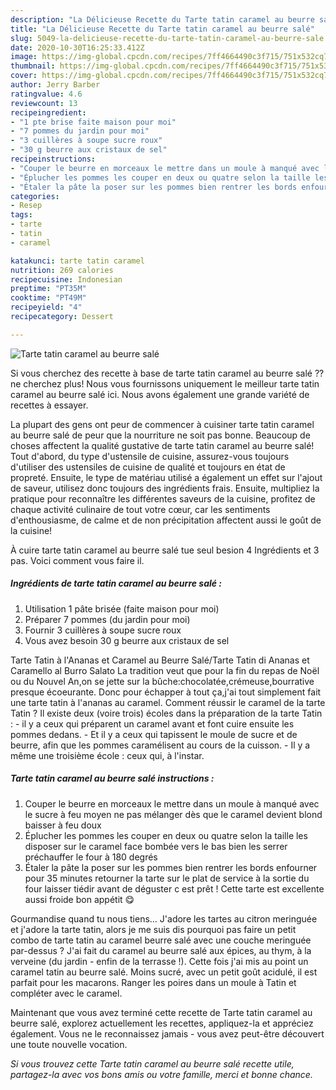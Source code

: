 ```yaml
---
description: "La Délicieuse Recette du Tarte tatin caramel au beurre salé"
title: "La Délicieuse Recette du Tarte tatin caramel au beurre salé"
slug: 5049-la-delicieuse-recette-du-tarte-tatin-caramel-au-beurre-sale
date: 2020-10-30T16:25:33.412Z
image: https://img-global.cpcdn.com/recipes/7ff4664490c3f715/751x532cq70/tarte-tatin-caramel-au-beurre-sale-photo-principale-de-la-recette.jpg
thumbnail: https://img-global.cpcdn.com/recipes/7ff4664490c3f715/751x532cq70/tarte-tatin-caramel-au-beurre-sale-photo-principale-de-la-recette.jpg
cover: https://img-global.cpcdn.com/recipes/7ff4664490c3f715/751x532cq70/tarte-tatin-caramel-au-beurre-sale-photo-principale-de-la-recette.jpg
author: Jerry Barber
ratingvalue: 4.6
reviewcount: 13
recipeingredient:
- "1 pte brise faite maison pour moi"
- "7 pommes du jardin pour moi"
- "3 cuillères à soupe sucre roux"
- "30 g beurre aux cristaux de sel"
recipeinstructions:
- "Couper le beurre en morceaux le mettre dans un moule à manqué avec le sucre à feu moyen ne pas mélanger dès que le caramel devient blond baisser à feu doux"
- "Éplucher les pommes les couper en deux ou quatre selon la taille les disposer sur le caramel face bombée vers le bas bien les serrer préchauffer le four à 180 degrés"
- "Étaler la pâte la poser sur les pommes bien rentrer les bords enfourner pour 35 minutes retourner la tarte sur le plat de service à la sortie du four laisser tiédir avant de déguster c est prêt ! Cette tarte est excellente aussi froide bon appétit 😋"
categories:
- Resep
tags:
- tarte
- tatin
- caramel

katakunci: tarte tatin caramel 
nutrition: 269 calories
recipecuisine: Indonesian
preptime: "PT35M"
cooktime: "PT49M"
recipeyield: "4"
recipecategory: Dessert

---
```



![Tarte tatin caramel au beurre salé](https://img-global.cpcdn.com/recipes/7ff4664490c3f715/751x532cq70/tarte-tatin-caramel-au-beurre-sale-photo-principale-de-la-recette.jpg)

Si vous cherchez des recette à base de tarte tatin caramel au beurre salé ?? ne cherchez plus! Nous vous fournissons uniquement le meilleur tarte tatin caramel au beurre salé ici. Nous avons également une grande variété de recettes à essayer.

La plupart des gens ont peur de commencer à cuisiner tarte tatin caramel au beurre salé de peur que la nourriture ne soit pas bonne. Beaucoup de choses affectent la qualité gustative de tarte tatin caramel au beurre salé! Tout d'abord, du type d'ustensile de cuisine, assurez-vous toujours d'utiliser des ustensiles de cuisine de qualité et toujours en état de propreté. Ensuite, le type de matériau utilisé a également un effet sur l'ajout de saveur, utilisez donc toujours des ingrédients frais. Ensuite, multipliez la pratique pour reconnaître les différentes saveurs de la cuisine, profitez de chaque activité culinaire de tout votre cœur, car les sentiments d'enthousiasme, de calme et de non précipitation affectent aussi le goût de la cuisine!

<!--inarticleads1-->

À cuire tarte tatin caramel au beurre salé tue seul besion 4 Ingrédients et 3 pas. Voici comment vous faire il.

##### Ingrédients de tarte tatin caramel au beurre salé :

1. Utilisation 1 pâte brisée (faite maison pour moi)
1. Préparer 7 pommes (du jardin pour moi)
1. Fournir 3 cuillères à soupe sucre roux
1. Vous avez besoin 30 g beurre aux cristaux de sel


Tarte Tatin à l&#39;Ananas et Caramel au Beurre Salé/Tarte Tatin di Ananas et Caramello al Burro Salato La tradition veut que pour la fin du repas de Noël ou du Nouvel An,on se jette sur la bûche:chocolatée,crémeuse,bourrative presque écoeurante. Donc pour échapper à tout ça,j&#39;ai tout simplement fait une tarte tatin à l&#39;ananas au caramel. Comment réussir le caramel de la tarte Tatin ? Il existe deux (voire trois) écoles dans la préparation de la tarte Tatin : - il y a ceux qui préparent un caramel avant et font cuire ensuite les pommes dedans. - Et il y a ceux qui tapissent le moule de sucre et de beurre, afin que les pommes caramélisent au cours de la cuisson. - Il y a même une troisième école : ceux qui, à l&#39;instar. 

<!--inarticleads2-->

##### Tarte tatin caramel au beurre salé instructions :

1. Couper le beurre en morceaux le mettre dans un moule à manqué avec le sucre à feu moyen ne pas mélanger dès que le caramel devient blond baisser à feu doux
1. Éplucher les pommes les couper en deux ou quatre selon la taille les disposer sur le caramel face bombée vers le bas bien les serrer préchauffer le four à 180 degrés
1. Étaler la pâte la poser sur les pommes bien rentrer les bords enfourner pour 35 minutes retourner la tarte sur le plat de service à la sortie du four laisser tiédir avant de déguster c est prêt ! Cette tarte est excellente aussi froide bon appétit 😋


Gourmandise quand tu nous tiens… J&#39;adore les tartes au citron meringuée et j&#39;adore la tarte tatin, alors je me suis dis pourquoi pas faire un petit combo de tarte tatin au caramel beurre salé avec une couche meringuée par-dessus ? J&#39;ai fait du caramel au beurre salé aux épices, au thym, à la verveine (du jardin - enfin de la terrasse !). Cette fois j&#39;ai mis au point un caramel tatin au beurre salé. Moins sucré, avec un petit goût acidulé, il est parfait pour les macarons. Ranger les poires dans un moule à Tatin et compléter avec le caramel. 

<!--inarticleads1-->

<p>
Maintenant que vous avez terminé cette recette de Tarte tatin caramel au beurre salé, explorez actuellement les recettes, appliquez-la et appréciez également. Vous ne le reconnaissez jamais - vous avez peut-être découvert une toute nouvelle vocation.
</p>

<p>
<i>Si vous trouvez cette Tarte tatin caramel au beurre salé recette utile, partagez-la avec vos bons amis ou votre famille, merci et bonne chance.</i>
</p>
